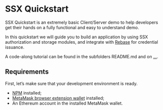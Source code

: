 # SSX Quickstart

SSX Quickstart is an extremely basic Client/Server demo to help developers get their hands on a fully functional and easy to understand demo.

In this quickstart we will guide you to build an application by using SSX authorization and storage modules, and integrate with [Rebase](https://github.com/spruceid/rebase) for credential issuance.

A code-along tutorial can be found in the subfolders README.md and on [...]().

## Requirements

First, let’s make sure that your development environment is ready. 

- [NPM](https://docs.npmjs.com/downloading-and-installing-node-js-and-npm) installed;
- [MetaMask browser extension wallet](https://metamask.io/) installed;
- An Ethereum account in the installed MetaMask wallet.

